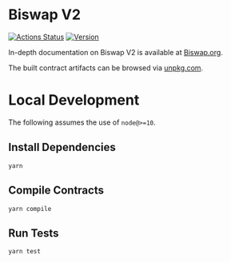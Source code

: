 # Biswap V2

[![Actions Status](https://github.com/Biswap/Biswap-v2-core/workflows/CI/badge.svg)](https://github.com/Biswap/Biswap-v2-core/actions)
[![Version](https://img.shields.io/npm/v/@Biswap/v2-core)](https://www.npmjs.com/package/@Biswap/v2-core)

In-depth documentation on Biswap V2 is available at [Biswap.org](https://Biswap.org/docs).

The built contract artifacts can be browsed via [unpkg.com](https://unpkg.com/browse/@Biswap/v2-core@latest/).

# Local Development

The following assumes the use of `node@>=10`.

## Install Dependencies

`yarn`

## Compile Contracts

`yarn compile`

## Run Tests

`yarn test`
